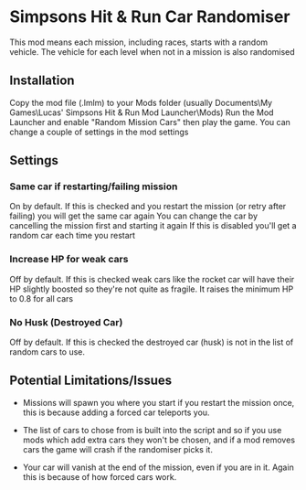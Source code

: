# Simpsons Hit & Run Car Randomiser

This mod means each mission, including races, starts with a random vehicle.
The vehicle for each level when not in a mission is also randomised

## Installation
Copy the mod file (.lmlm) to your Mods folder (usually Documents\My Games\Lucas' Simpsons Hit & Run Mod Launcher\Mods)
Run the Mod Launcher and enable "Random Mission Cars" then play the game.
You can change a couple of settings in the mod settings

## Settings
### Same car if restarting/failing mission
On by default.
If this is checked and you restart the mission (or retry after failing) you will get the same car again
You can change the car by cancelling the mission first and starting it again
If this is disabled you'll get a random car each time you restart
### Increase HP for weak cars
Off by default.
If this is checked weak cars like the rocket car will have their HP slightly boosted so they're not
quite as fragile. It raises the minimum HP to 0.8 for all cars
### No Husk (Destroyed Car)
Off by default.
If this is checked the destroyed car (husk) is not in the list of random cars to use.
	
## Potential Limitations/Issues
- Missions will spawn you where you start if you restart the mission once, this is because adding a forced car teleports you.

- The list of cars to chose from is built into the script and so if you use mods which add extra cars they won't be chosen,
and if a mod removes cars the game will crash if the randomiser picks it.

- Your car will vanish at the end of the mission, even if you are in it. Again this is because of how forced cars work.
